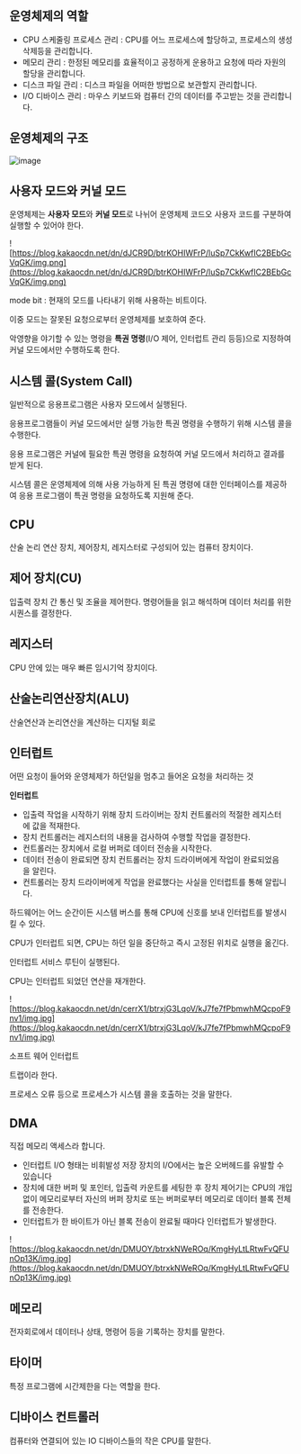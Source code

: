 ## **운영체제의 역할**

- CPU 스케줄링 프로세스 관리 :  CPU를 어느 프로세스에 할당하고, 프로세스의 생성 삭제등을 관리합니다.
- 메모리 관리 : 한정된 메모리를 효율적이고 공정하게 운용하고  요청에 따라 자원의 할당을 관리합니다.
- 디스크 파일 관리 : 디스크 파일을 어떠한 방법으로 보관할지 관리합니다.
- I/O 디바이스 관리 : 마우스 키보드와 컴퓨터 간의 데이터를 주고받는 것을 관리합니다.

## **운영체제의 구조**

![image](https://user-images.githubusercontent.com/82176176/206798755-009cc6f5-6fa0-4f64-8e01-46e437fa9592.png)


## **사용자 모드와 커널 모드**

운영체제는 **사용자 모드**와 **커널 모드**로 나뉘어 운영체제 코드오 사용자 코드를 구분하여 실행할 수 있어야 한다.

![https://blog.kakaocdn.net/dn/dJCR9D/btrKOHIWFrP/luSp7CkKwfIC2BEbGcVqGK/img.png](https://blog.kakaocdn.net/dn/dJCR9D/btrKOHIWFrP/luSp7CkKwfIC2BEbGcVqGK/img.png)

mode bit : 현재의 모드를 나타내기 위해 사용하는 비트이다.

이중 모드는 잘못된 요청으로부터 운영체제를 보호하여 준다.

악영향을 야기할 수 있는 명령을 **특권 명령**(I/O 제어, 인터럽트 관리 등등)으로 지정하여 커널 모드에서만 수행하도록 한다.

## **시스템 콜(System Call)**

일반적으로 응용프로그램은 사용자 모드에서 실행된다.

응용프로그램들이 커널 모드에서만 실행 가능한 특권 명령을 수행하기 위해 시스템 콜을 수행한다.

응용 프로그램은 커널에 필요한 특권 명령을 요청하여 커널 모드에서 처리하고 결과를 받게 된다.

시스템 콜은 운영체제에 의해 사용 가능하게 된 특권 명령에 대한 인터페이스를 제공하여 응용 프로그램이 특권 명령을 요청하도록 지원해 준다.

## CPU

산술 논리 연산 장치, 제어장치, 레지스터로 구성되어 있는 컴퓨터 장치이다.

## 제어 장치(CU)

입출력 장치 간 통신 및 조율을 제어한다. 명령어들을 읽고 해석하며 데이터 처리를 위한 시퀀스를 결정한다.

## 레지스터

CPU 안에 있는 매우 빠른 임시기억 장치이다.

## 산술논리연산장치(ALU)

산술연산과 논리연산을 계산하는 디지털 회로

## 인터럽트

어떤 요청이 들어와 운영체제가 하던일을 멈추고 들어온 요청을 처리하는 것

**인터럽트**

- 입출력 작업을 시작하기 위해 장치 드라이버는 장치 컨트롤러의 적절한 레지스터에 값을 적재한다.
- 장치 컨트롤러는 레지스터의 내용을 검사하여 수행할 작업을 결정한다.
- 컨트롤러는 장치에서 로컬 버퍼로 데이터 전송을 시작한다.
- 데이터 전송이 완료되면 장치 컨트롤러는 장치 드라이버에게 작업이 완료되었음을 알린다.
- 컨트롤러는 장치 드라이버에게 작업을 완료했다는 사실을 인터럽트를 통해 알립니다.

하드웨어는 어느 순간이든 시스템 버스를 통해 CPU에 신호를 보내 인터럽트를 발생시킬 수 있다.

CPU가 인터럽트 되면, CPU는 하던 일을 중단하고 즉시 고정된 위치로 실행을 옮긴다.

인터럽트 서비스 루틴이 실행된다.

CPU는 인터럽트 되었던 연산을 재개한다.

![https://blog.kakaocdn.net/dn/cerrX1/btrxjG3LqoV/kJ7fe7fPbmwhMQcpoF9nv1/img.jpg](https://blog.kakaocdn.net/dn/cerrX1/btrxjG3LqoV/kJ7fe7fPbmwhMQcpoF9nv1/img.jpg)

소프트 웨어 인터럽트

트랩이라 한다.

프로세스 오류 등으로 프로세스가 시스템 콜을 호출하는 것을 말한다.

## DMA

직접 메모리 액세스라 합니다.

- 인터럽트 I/O 형태는 비휘발성 저장 장치의 I/O에서는 높은 오버헤드를 유발할 수 있습니다
- 장치에 대한 버퍼 및 포인터, 입출력 카운트를 세팅한 후 장치 제어기는 CPU의 개입 없이 메모리로부터 자신의 버퍼 장치로 또는 버퍼로부터 메모리로 데이터 블록 전체를 전송한다.
- 인터럽트가 한 바이트가 아닌 블록 전송이 완료될 때마다 인터럽트가 발생한다.

![https://blog.kakaocdn.net/dn/DMUOY/btrxkNWeROq/KmgHyLtLRtwFvQFUnOp13K/img.jpg](https://blog.kakaocdn.net/dn/DMUOY/btrxkNWeROq/KmgHyLtLRtwFvQFUnOp13K/img.jpg)

## 메모리

전자회로에서 데이터나 상태, 명령어 등을 기록하는 장치를 말한다.

## 타이머

특정 프로그램에 시간제한을 다는 역할을 한다.

## 디바이스 컨트롤러

컴퓨터와 연결되어 있는 IO 디바이스들의 작은 CPU를 말한다.
